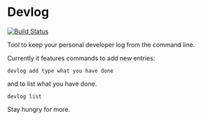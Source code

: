 # Devlog

[![Build Status](https://travis-ci.org/das-vinculum/devlog.svg?branch=master)](https://travis-ci.org/das-vinculum/devlog)

Tool to keep your personal developer log from the command line.

Currently it features commands to add new entries:

```
devlog add type what you have done
``` 

and to list what you have done. 

```
devlog list
```

Stay hungry for more.
